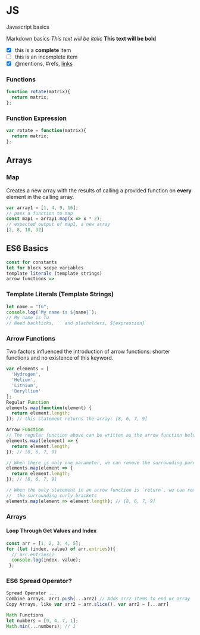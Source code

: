 # JS
Javascript basics

Markdown basics
*This text will be italic*
**This text will be bold**
- [x] this is a **complete** item
- [ ] this is an incomplete item
- [x] @mentions, #refs, [links](http://github.com)

### Functions
```javascript
function rotate(matrix){
  return matrix;
};
```

### Function Expression
```javascript
var rotate = function(matrix){
  return matrix;
};
``` 

## Arrays
### Map
Creates a new array with the results of calling a provided function on **every** element in the calling array.
```javascript
var array1 = [1, 4, 9, 16];
// pass a function to map
const map1 = array1.map(x => x * 2);
// expected output of map1, a new array
[2, 8, 18, 32]
```

## ES6 Basics
```javascript
const for constants
let for block scope variables
template literals (template strings)
arrow functions =>
```

### Template Literals (Template Strings)
```javascript
let name = "Tu";
console.log(`My name is ${name}`);
// My name is Tu
// Need backticks, `` and placholders, ${expression}
```

### Arrow Functions
Two factors influenced the introduction of arrow functions: shorter functions and no existence of this keyword.
```javascript
var elements = [
  'Hydrogen',
  'Helium',
  'Lithium',
  'Beryllium'
];
Regular Function
elements.map(function(element) { 
  return element.length; 
}); // this statement returns the array: [8, 6, 7, 9]

Arrow Function
// The regular function above can be written as the arrow function below
elements.map((element) => {
  return element.length;
}); // [8, 6, 7, 9]

// When there is only one parameter, we can remove the surrounding parenthesies:
elements.map(element => {
  return element.length;
}); // [8, 6, 7, 9]

// When the only statement in an arrow function is `return`, we can remove `return` and remove
//  the surrounding curly brackets
elements.map(element => element.length); // [8, 6, 7, 9]
```

### Arrays
#### Loop Through Get Values and Index
```javascript
const arr = [1, 2, 3, 4, 5];
for (let (index, value) of arr.entries)){
  // arr.entries()
  console.log(index, value);
 };
```

### ES6 Spread Operator?
```javascript
Spread Operator ...
Combine arrays, arr1.push(...arr2) // Adds arr2 items to end or array
Copy Arrays, like var arr2 = arr.slice(), var arr2 = [...arr]
```
```javascript
Math Functions
let numbers = [9, 4, 7, 1];
Math.min(...numbers); // 1
```
